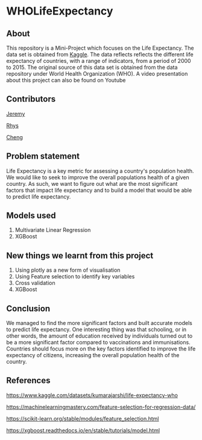 # WHOLifeExpectancy

## About
This repository is a Mini-Project which focuses on the Life Expectancy. 
The data set is obtained from [Kaggle](https://www.kaggle.com/datasets/kumarajarshi/life-expectancy-who).
The data reflects reflects the different life expectancy of countries, with a range of indicators, from a period of 2000 to 2015.
The original source of this data set is obtained from the data repository under World Health Organization (WHO). 
A video presentation about this project can also be found on Youtube

## Contributors
[Jeremy](https://github.com/iiJoe)

[Rhys](https://github.com/Restia-Ashdoll)

[Cheng](https://github.com/Worsl)

## Problem statement
Life Expectancy is a key metric for assessing a country's population health.
We would like to seek to improve the overall populations health of a given country. 
As such, we want to figure out what are the most significant factors that impact life expectancy and to build a model that would be able to predict life expectancy. 

## Models used 
1. Multivariate Linear Regression
2. XGBoost

## New things we learnt from this project
1. Using plotly as a new form of visualisation
2. Using Feature selection to identify key variables
3. Cross validation
4. XGBoost

## Conclusion
We managed to find the more significant factors and built accurate models to predict life expectancy.
One interesting thing was that schooling, or in other words, the amount of education received by individuals turned out to be a more significant factor compared to vaccinations and immunisations.
Countries should focus more on the key factors identified to improve the life expectancy of citizens, increasing the overall population health of the country.

## References
https://www.kaggle.com/datasets/kumarajarshi/life-expectancy-who

https://machinelearningmastery.com/feature-selection-for-regression-data/

https://scikit-learn.org/stable/modules/feature_selection.html

https://xgboost.readthedocs.io/en/stable/tutorials/model.html
